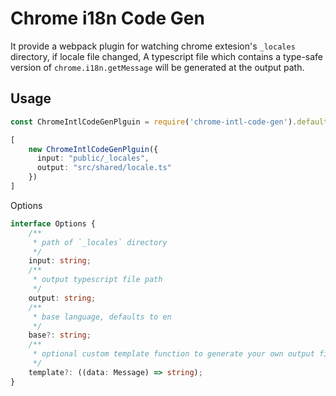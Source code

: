# Chrome i18n Code Gen

It provide a webpack plugin for watching chrome extesion's `_locales` directory, if locale file changed, A typescript file which contains a type-safe version of `chrome.i18n.getMessage` will be generated at the output path.


## Usage

```ts
const ChromeIntlCodeGenPlguin = require('chrome-intl-code-gen').default;

[
    new ChromeIntlCodeGenPlguin({
      input: "public/_locales",
      output: "src/shared/locale.ts"
    })
]
```

Options

```ts
interface Options {
    /**
     * path of `_locales` directory 
     */
    input: string;
    /**
     * output typescript file path
     */
    output: string;
    /**
     * base language, defaults to en
     */
    base?: string;
    /**
     * optional custom template function to generate your own output file
     */
    template?: ((data: Message) => string);
}
```